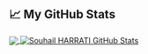 <!--
**souhailharrati/souhailharrati** is a ✨ _special_ ✨ repository because its `README.md` (this file) appears on your GitHub profile.

Here are some ideas to get you started:

- 🔭 I’m currently working on ...
- 🌱 I’m currently learning ...
- 👯 I’m looking to collaborate on ...
- 🤔 I’m looking for help with ...
- 💬 Ask me about ...
- 📫 How to reach me: ...
- 😄 Pronouns: ...
- ⚡ Fun fact: ...
-->


## &#x1f4c8; My GitHub Stats

<a href="https://github.com/souhailharrati/souhailharrati">
  <img align="center" src="https://github-readme-stats.vercel.app/api/top-langs/?username=souhailharrati&hide=java,html&title_color=000000&text_color=000000" />
</a>

<a href="https://github.com/souhailharrati/souhailharrati">
  <img align="center" src="https://github-readme-stats.vercel.app/api?username=souhailharrati&show_icons=true&line_height=27&count_private=true&title_color=000000&text_color=000000&icon_color=FAC051" alt="Souhail HARRATI GitHub Stats" />
</a>

